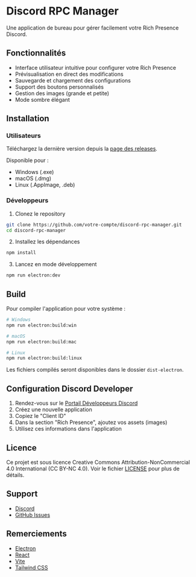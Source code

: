 # Discord RPC Manager

Une application de bureau pour gérer facilement votre Rich Presence Discord.

## Fonctionnalités

- Interface utilisateur intuitive pour configurer votre Rich Presence
- Prévisualisation en direct des modifications
- Sauvegarde et chargement des configurations
- Support des boutons personnalisés
- Gestion des images (grande et petite)
- Mode sombre élégant

## Installation

### Utilisateurs
Téléchargez la dernière version depuis la [page des releases](https://github.com/wen7090/discord-rpc-manager/releases).

Disponible pour :
- Windows (.exe)
- macOS (.dmg)
- Linux (.AppImage, .deb)

### Développeurs

1. Clonez le repository
```bash
git clone https://github.com/votre-compte/discord-rpc-manager.git
cd discord-rpc-manager
```

2. Installez les dépendances
```bash
npm install
```

3. Lancez en mode développement
```bash
npm run electron:dev
```

## Build

Pour compiler l'application pour votre système :

```bash
# Windows
npm run electron:build:win

# macOS
npm run electron:build:mac

# Linux
npm run electron:build:linux
```

Les fichiers compilés seront disponibles dans le dossier `dist-electron`.

## Configuration Discord Developer

1. Rendez-vous sur le [Portail Développeurs Discord](https://discord.com/developers/applications)
2. Créez une nouvelle application
3. Copiez le "Client ID"
4. Dans la section "Rich Presence", ajoutez vos assets (images)
5. Utilisez ces informations dans l'application

## Licence

Ce projet est sous licence Creative Commons Attribution-NonCommercial 4.0 International (CC BY-NC 4.0). Voir le fichier [LICENSE](LICENSE) pour plus de détails.

## Support

- [Discord](https://discord.gg/votre-serveur)
- [GitHub Issues](https://github.com/votre-compte/discord-rpc-manager/issues)

## Remerciements

- [Electron](https://www.electronjs.org/)
- [React](https://reactjs.org/)
- [Vite](https://vitejs.dev/)
- [Tailwind CSS](https://tailwindcss.com/)